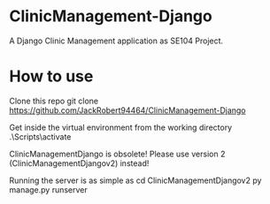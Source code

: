 # ClinicManagement-Django
A Django Clinic Management application as SE104 Project.

# How to use
Clone this repo
git clone https://github.com/JackRobert94464/ClinicManagement-Django

Get inside the virtual environment from the working directory
.\Scripts\activate

ClinicManagementDjango is obsolete! Please use version 2 (ClinicManagementDjangov2) instead!

Running the server is as simple as
cd ClinicManagementDjangov2
py manage.py runserver
